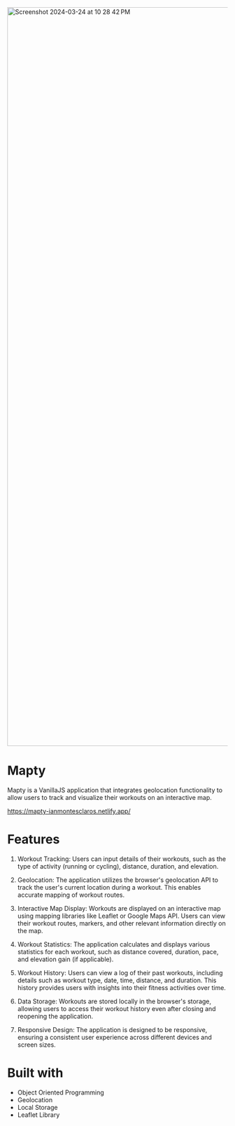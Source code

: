 <img width="1686" alt="Screenshot 2024-03-24 at 10 28 42 PM" src="https://github.com/ianMontesclaros/mapty/assets/122757362/1be4ddd6-14e0-488e-834a-7c4173417e0f">

# Mapty

Mapty is a VanillaJS application that integrates geolocation functionality to allow users to track and visualize their workouts on an interactive map.

https://mapty-ianmontesclaros.netlify.app/

# Features

1. Workout Tracking: Users can input details of their workouts, such as the type of activity (running or cycling), distance, duration, and elevation.

2. Geolocation: The application utilizes the browser's geolocation API to track the user's current location during a workout. This enables accurate mapping of workout routes.

3. Interactive Map Display: Workouts are displayed on an interactive map using mapping libraries like Leaflet or Google Maps API. Users can view their workout routes, markers, and other relevant information directly on the map.

4. Workout Statistics: The application calculates and displays various statistics for each workout, such as distance covered, duration, pace, and elevation gain (if applicable).

5. Workout History: Users can view a log of their past workouts, including details such as workout type, date, time, distance, and duration. This history provides users with insights into their fitness activities over time.

6. Data Storage: Workouts are stored locally in the browser's storage, allowing users to access their workout history even after closing and reopening the application.

7. Responsive Design: The application is designed to be responsive, ensuring a consistent user experience across different devices and screen sizes.

# Built with

* Object Oriented Programming
* Geolocation
* Local Storage
* Leaflet Library
